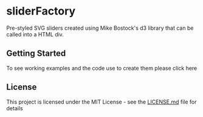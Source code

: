 # sliderFactory

Pre-styled SVG sliders created using Mike Bostock's d3 library that can be called into a HTML div.

## Getting Started
To see working examples and the code use to create them please click here

## License

This project is licensed under the MIT License - see the [LICENSE.md](LICENSE.md) file for details


